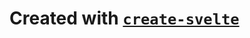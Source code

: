 # Created with [`create-svelte`](https://github.com/sveltejs/kit/tree/master/packages/create-svelte)

